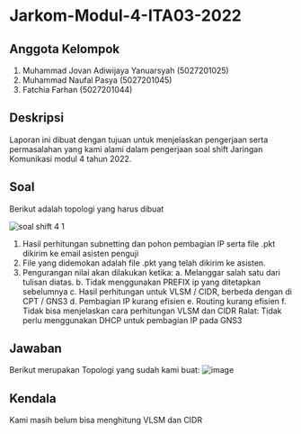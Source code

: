 # Jarkom-Modul-4-ITA03-2022
## Anggota Kelompok
1. Muhammad Jovan Adiwijaya Yanuarsyah (5027201025)
2. Muhammad Naufal Pasya (5027201045)
3. Fatchia Farhan (5027201044)

## Deskripsi
Laporan ini dibuat dengan tujuan untuk menjelaskan pengerjaan serta permasalahan yang kami alami dalam pengerjaan soal shift Jaringan Komunikasi modul 4 tahun 2022.

## Soal
Berikut adalah topologi yang harus dibuat

![soal shift 4 1](https://user-images.githubusercontent.com/90241858/204080251-e6e83879-75fd-48db-875e-3bfa57597263.png)

1. Hasil perhitungan subnetting dan pohon pembagian IP serta file .pkt dikirim ke email asisten penguji 
2. File yang didemokan adalah file .pkt yang telah dikirim ke asisten.
3. Pengurangan nilai akan dilakukan ketika:
    a. Melanggar salah satu dari tulisan diatas.
    b. Tidak menggunakan PREFIX ip yang ditetapkan sebelumnya
    c. Hasil perhitungan untuk VLSM / CIDR, berbeda dengan di CPT / GNS3
    d. Pembagian IP kurang efisien
    e. Routing kurang efisien
    f. Tidak bisa menjelaskan cara perhitungan VLSM dan CIDR
  Ralat: Tidak perlu menggunakan DHCP untuk pembagian IP pada GNS3
## Jawaban
Berikut merupakan Topologi yang sudah kami buat:
![image](https://user-images.githubusercontent.com/90241858/204080414-d65e37b5-e7bb-4988-b744-7b8900621248.png)



## Kendala
Kami masih belum bisa menghitung VLSM dan CIDR

